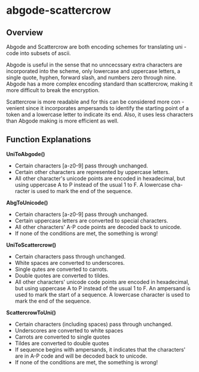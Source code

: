 # abgode-scattercrow

## Overview
Abgode and Scattercrow are both encoding schemes for translating uni
-code into subsets of ascii.

Abgode is useful in the sense that no unncecssary extra characters are 
incorporated into the scheme, only lowercase and uppercase letters, a 
single quote, hyphen, forward slash, and numbers zero through nine.  
Abgode has a more complex encoding standard than scattercrow, making it
more difficult to break the encryption.

Scattercrow is more readable and for this can be considered more con
-venient since it incorporates ampersands to identify the starting point 
of a token and a lowercase letter to indicate its end.  Also, it uses 
less characters than Abgode making is more efficient as well.

## Function Explanations

__UniToAbgode()__
- Certain characters [a-z0-9] pass through unchanged.
- Certain other characters are represented by uppercase letters.
- All other character's unicode points are encoded in hexadecimal, but 
    using uppercase A to P instead of the usual 1 to F. A lowercase cha-
    racter is used to mark the end of the sequence.

__AbgToUnicode()__
- Certain characters [a-z0-9] pass through unchanged.
- Certain uppercase letters are converted to special characters.
- All other characters' A-P code points are decoded back to unicode.
- If none of the conditions are met, the something is wrong!

__UniToScattercrow()__
- Certain characters pass through unchanged.
- White spaces are converted to underscores.
- Single qutes are converted to carrots.
- Double quotes are converted to tildes.
- All other characters' unicode code points are encoded in hexadecimal,
  but using uppercase A to P instead of the usual 1 to F.  An ampersand
  is used to mark the start of a sequence.  A lowercase character is
  used to mark the end of the sequence.

__ScattercrowToUni()__
- Certain characters (including spaces) pass through unchanged.
- Underscores are converted to white spaces
- Carrots are converted to single quotes
- Tildes are converted to double quotes
- If sequence begins with ampersands, it indicates that the characters'
  are in A-P code and will be decoded back to unicode.
- If none of the conditions are met, the something is wrong!
